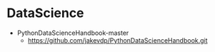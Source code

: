 # DataScience
- PythonDataScienceHandbook-master
  - https://github.com/jakevdp/PythonDataScienceHandbook.git
